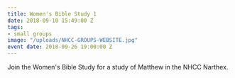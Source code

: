 ```yaml
---
title: Women's Bible Study 1
date: 2018-09-10 15:49:00 Z
tags:
- small groups
image: "/uploads/NHCC-GROUPS-WEBSITE.jpg"
event date: 2018-09-26 19:00:00 Z
---
```


Join the Women's Bible Study for a study of Matthew in the NHCC Narthex.
